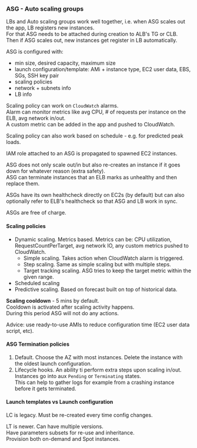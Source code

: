 ### ASG - Auto scaling groups
LBs and Auto scaling groups work well together, i.e. when ASG scales out the app, LB registers new instances.\
For that ASG needs to be attached during creation to ALB's TG or CLB.\
Then if ASG scales out, new instances get register in LB automatically.

ASG is configured with:
* min size, desired capacity, maximum size
* launch configuration/template: AMi + instance type, EC2 user data, EBS, SGs, SSH key pair
* scaling policies
* network + subnets info
* LB info

Scaling policy can work on `CloudWatch` alarms.\
Alarm can monitor metrics like avg CPU, # of requests per instance on the ELB, avg network in/out.\
A custom metric can be added in the app and pushed to CloudWatch.

Scaling policy can also work based on schedule - e.g. for predicted peak loads.

IAM role attached to an ASG is propagated to spawned EC2 instances.

ASG does not only scale out/in but also re-creates an instance if it goes down for whatever reason (extra safety).\
ASG can terminate instances that an ELB marks as unhealthy and then replace them.

ASGs have its own healthcheck directly on EC2s (by default) but can also optionally refer to ELB's healthcheck so that ASG and LB work in sync.

ASGs are free of charge.

#### Scaling policies
* Dynamic scaling. Metrics based. Metrics can be: CPU utilization, RequestCountPerTarget, avg network IO, any custom metrics pushed to CloudWatch.
  * Simple scaling. Takes action when CloudWatch alarm is triggered.
  * Step scaling. Same as simple scaling but with multiple steps.
  * Target tracking scaling. ASG tries to keep the target metric within the given range.
* Scheduled scaling
* Predictive scaling. Based on forecast built on top of historical data.

**Scaling cooldown** - 5 mins by default.\
Cooldown is activated after scaling activity happens.\
During this period ASG will not do any actions.

Advice: use ready-to-use AMIs to reduce configuration time (EC2 user data script, etc).


#### ASG Termination policies
1. Default. Choose the AZ with most instances. Delete the instance with the oldest launch configuration.
2. Lifecycle hooks. An ability ti perform extra steps upon scaling in/out. Instances go into aux `Pending` or `Terminating` states.\
This can help to gather logs for example from a crashing instance before it gets terminated.

#### Launch templates vs Launch configuration
LC is legacy. Must be re-created every time config changes.

LT is newer. Can have multiple versions.\
Have parameters subsets for re-use and inheritance.\
Provision both on-demand and Spot instances.
